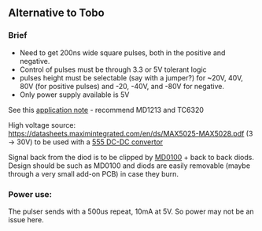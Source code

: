 ## Alternative to Tobo


### Brief

* Need to get 200ns wide square pulses, both in the positive and negative.
* Control of pulses must be through 3.3 or 5V tolerant logic
* pulses height must be selectable (say with a jumper?) for ~20V, 40V, 80V (for positive pulses) and -20, -40V, and -80V for negative.
* Only power supply available is 5V



See this [application note](http://ww1.microchip.com/downloads/en/AppNotes/AN-H53.pdf) - recommend MD1213 and TC6320 


High voltage source: https://datasheets.maximintegrated.com/en/ds/MAX5025-MAX5028.pdf (3 -> 30V) to be used with a [555 DC-DC convertor](http://www.eleccircuit.com/the-many-dc-to-dc-converters-using-ic-555/)

Signal back from the diod is to be clipped by [MD0100](http://ww1.microchip.com/downloads/en/DeviceDoc/MD0100.pdf) + back to back diods. Design should be such as MD0100 and diods are easily removable (maybe through a very small add-on PCB) in case they burn.

### Power use:

The pulser sends with a 500us repeat, 10mA at 5V. So power may not be an issue here.
